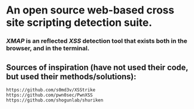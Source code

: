 # An open source web-based cross site scripting detection suite.
### *XMAP* is an reflected *XSS* detection tool that exists both in the browser, and in the terminal. 

## Sources of inspiration (have not used their code, but used their methods/solutions):
    https://github.com/s0md3v/XSStrike
    https://github.com/pwn0sec/PwnXSS
    https://github.com/shogunlab/shuriken